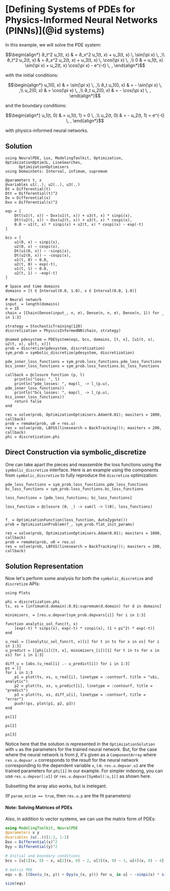 # [Defining Systems of PDEs for Physics-Informed Neural Networks (PINNs)](@id systems)

In this example, we will solve the PDE system:

```math
\begin{align*}
∂_t^2 u_1(t, x) & = ∂_x^2 u_1(t, x) + u_3(t, x) \, \sin(\pi x) \, ,\\
∂_t^2 u_2(t, x) & = ∂_x^2 u_2(t, x) + u_3(t, x) \, \cos(\pi x) \, ,\\
0 & = u_1(t, x) \sin(\pi x) + u_2(t, x) \cos(\pi x) - e^{-t} \, ,
\end{align*}
```

with the initial conditions:

```math
\begin{align*}
u_1(0, x) & = \sin(\pi x) \, ,\\
∂_t u_1(0, x) & = - \sin(\pi x) \, ,\\
u_2(0, x) & = \cos(\pi x) \, ,\\
∂_t u_2(0, x) & = - \cos(\pi x) \, ,
\end{align*}
```

and the boundary conditions:

```math
\begin{align*}
u_1(t, 0) & = u_1(t, 1) = 0 \, ,\\
u_2(t, 0) & = - u_2(t, 1) = e^{-t} \, ,
\end{align*}
```

with physics-informed neural networks.

## Solution

```@example system
using NeuralPDE, Lux, ModelingToolkit, Optimization, OptimizationOptimJL, LineSearches,
      OptimizationOptimisers
using DomainSets: Interval, infimum, supremum

@parameters t, x
@variables u1(..), u2(..), u3(..)
Dt = Differential(t)
Dtt = Differential(t)^2
Dx = Differential(x)
Dxx = Differential(x)^2

eqs = [
    Dtt(u1(t, x)) ~ Dxx(u1(t, x)) + u3(t, x) * sinpi(x),
    Dtt(u2(t, x)) ~ Dxx(u2(t, x)) + u3(t, x) * cospi(x),
    0.0 ~ u1(t, x) * sinpi(x) + u2(t, x) * cospi(x) - exp(-t)
]

bcs = [
    u1(0, x) ~ sinpi(x),
    u2(0, x) ~ cospi(x),
    Dt(u1(0, x)) ~ -sinpi(x),
    Dt(u2(0, x)) ~ -cospi(x),
    u1(t, 0) ~ 0.0,
    u2(t, 0) ~ exp(-t),
    u1(t, 1) ~ 0.0,
    u2(t, 1) ~ -exp(-t)
]

# Space and time domains
domains = [t ∈ Interval(0.0, 1.0), x ∈ Interval(0.0, 1.0)]

# Neural network
input_ = length(domains)
n = 15
chain = [Chain(Dense(input_, n, σ), Dense(n, n, σ), Dense(n, 1)) for _ in 1:3]

strategy = StochasticTraining(128)
discretization = PhysicsInformedNN(chain, strategy)

@named pdesystem = PDESystem(eqs, bcs, domains, [t, x], [u1(t, x), u2(t, x), u3(t, x)])
prob = discretize(pdesystem, discretization)
sym_prob = symbolic_discretize(pdesystem, discretization)

pde_inner_loss_functions = sym_prob.loss_functions.pde_loss_functions
bcs_inner_loss_functions = sym_prob.loss_functions.bc_loss_functions

callback = @closure function (p, l)
    println("loss: ", l)
    println("pde_losses: ", map(l_ -> l_(p.u), pde_inner_loss_functions))
    println("bcs_losses: ", map(l_ -> l_(p.u), bcs_inner_loss_functions))
    return false
end

res = solve(prob, OptimizationOptimisers.Adam(0.01); maxiters = 1000, callback)
prob = remake(prob, u0 = res.u)
res = solve(prob, LBFGS(linesearch = BackTracking()); maxiters = 200, callback)
phi = discretization.phi
```

## Direct Construction via symbolic_discretize

One can take apart the pieces and reassemble the loss functions using the `symbolic_discretize`
interface. Here is an example using the components from `symbolic_discretize` to fully
reproduce the `discretize` optimization:

```@example system
pde_loss_functions = sym_prob.loss_functions.pde_loss_functions
bc_loss_functions = sym_prob.loss_functions.bc_loss_functions

loss_functions = [pde_loss_functions; bc_loss_functions]

loss_function = @closure (θ, _) -> sum(l -> l(θ), loss_functions)


f_ = OptimizationFunction(loss_function, AutoZygote())
prob = OptimizationProblem(f_, sym_prob.flat_init_params)

res = solve(prob, OptimizationOptimisers.Adam(0.01); maxiters = 1000, callback)
prob = remake(prob, u0 = res.u)
res = solve(prob, LBFGS(linesearch = BackTracking()); maxiters = 200, callback)
```

## Solution Representation

Now let's perform some analysis for both the `symbolic_discretize` and `discretize` APIs:

```@example system
using Plots

phi = discretization.phi
ts, xs = [infimum(d.domain):0.01:supremum(d.domain) for d in domains]

minimizers_ = [res.u.depvar[sym_prob.depvars[i]] for i in 1:3]

function analytic_sol_func(t, x)
    [exp(-t) * sinpi(x), exp(-t) * cospi(x), (1 + pi^2) * exp(-t)]
end

u_real = [[analytic_sol_func(t, x)[i] for t in ts for x in xs] for i in 1:3]
u_predict = [[phi[i]([t, x], minimizers_[i])[1] for t in ts for x in xs] for i in 1:3]

diff_u = [abs.(u_real[i] .- u_predict[i]) for i in 1:3]
ps = []
for i in 1:3
    p1 = plot(ts, xs, u_real[i], linetype = :contourf, title = "u$i, analytic")
    p2 = plot(ts, xs, u_predict[i], linetype = :contourf, title = "predict")
    p3 = plot(ts, xs, diff_u[i], linetype = :contourf, title = "error")
    push!(ps, plot(p1, p2, p3))
end
```

```@example system
ps[1]
```

```@example system
ps[2]
```

```@example system
ps[3]
```

Notice here that the solution is represented in the `OptimizationSolution` with `u` as
the parameters for the trained neural network. But, for the case where the neural network
is from jl, it's given as a `ComponentArray` where `res.u.depvar.x` corresponds to the result
for the neural network corresponding to the dependent variable `x`, i.e. `res.u.depvar.u1`
are the trained parameters for `phi[1]` in our example. For simpler indexing, you can use
`res.u.depvar[:u1]` or `res.u.depvar[Symbol(:u,1)]` as shown here.

Subsetting the array also works, but is inelegant.

(If `param_estim == true`, then `res.u.p` are the fit parameters)

#### Note: Solving Matrices of PDEs

Also, in addition to vector systems, we can use the matrix form of PDEs:

```julia
using ModelingToolkit, NeuralPDE
@parameters x y
@variables (u(..))[1:2, 1:2]
Dxx = Differential(x)^2
Dyy = Differential(y)^2

# Initial and boundary conditions
bcs = [u[1](x, 0) ~ x, u[2](x, 0) ~ 2, u[3](x, 0) ~ 3, u[4](x, 0) ~ 4]

# matrix PDE
eqs = @. [(Dxx(u_(x, y)) + Dyy(u_(x, y))) for u_ in u] ~ -sinpi(x) * sinpi(y) * [0 1; 0 1]

size(eqs)
```
